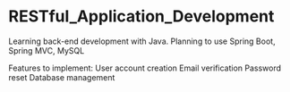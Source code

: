 # RESTful_Application_Development
Learning back-end development with Java.
Planning to use Spring Boot, Spring MVC, MySQL

Features to implement:
User account creation
Email verification
Password reset
Database management
